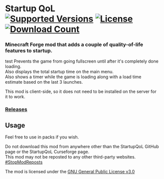 <h1>Startup QoL<br>
  <a href="https://www.curseforge.com/minecraft/mc-mods/startup-qol"><img src="http://cf.way2muchnoise.eu/versions/%20For%20MC%20_startup-qol_all(555-0C8E8E-fff-010101).svg" alt="Supported Versions"></a>
  <a href="https://github.com/PieKing1215/StartupQoL/blob/master/LICENSE"><img src="https://img.shields.io/github/license/PieKing1215/StartupQoL?style=flat&color=0C8E8E" alt="License"></a>
  <a href="https://www.curseforge.com/minecraft/mc-mods/startup-qol"><img src="http://cf.way2muchnoise.eu/full_startup-qol_downloads(E04E14-555-fff-010101-1C1C1C).svg" alt="Download Count"></a>
</h1>

### Minecraft Forge mod that adds a couple of quality-of-life features to startup. 
test
Prevents the game from going fullscreen until after it's completely done loading.<br>
Also displays the total startup time on the main menu.<br>
Also shows a timer while the game is loading along with a load time estimate based on the last 3 launches.

This mod is client-side, so it does not need to be installed on the server for it to work.

### [Releases](https://github.com/PieKing1215/StartupQoL/releases)

## Usage

Feel free to use in packs if you wish.

Do not download this mod from anywhere other than the StartupQoL GitHub page or the StartupQoL Curseforge page.<br>
This mod may not be reposted to any other third-party websites.<br>
[#StopModReposts](https://stopmodreposts.org)

The mod is licensed under the [GNU General Public License v3.0](LICENSE.md)
